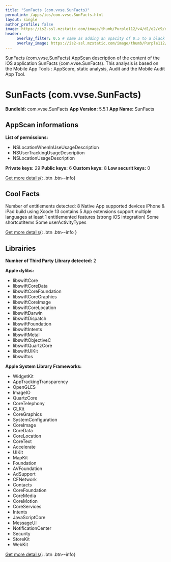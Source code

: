 ```yaml
---
title: "SunFacts (com.vvse.SunFacts)"
permalink: /apps/ios/com.vvse.SunFacts.html
layout: single
author_profile: false
image: https://is2-ssl.mzstatic.com/image/thumb/Purple112/v4/d1/e2/c9/d1e2c98b-5b34-62a8-f700-55d904d56d48/AppIcon-0-0-1x_U007emarketing-0-0-0-7-0-0-sRGB-0-0-0-GLES2_U002c0-512MB-85-220-0-0.png/512x512bb.jpg
header: 
     overlay_filter: 0.5 # same as adding an opacity of 0.5 to a black background
     overlay_image: https://is2-ssl.mzstatic.com/image/thumb/Purple112/v4/d1/e2/c9/d1e2c98b-5b34-62a8-f700-55d904d56d48/AppIcon-0-0-1x_U007emarketing-0-0-0-7-0-0-sRGB-0-0-0-GLES2_U002c0-512MB-85-220-0-0.png/512x512bb.jpg
---
```

SunFacts (com.vvse.SunFacts) AppScan description of the content of the iOS application SunFacts (com.vvse.SunFacts). This analysis is based on the Mobile App Tools : AppScore, static analysis, Audit and the Mobile Audit App Tool.

# SunFacts (com.vvse.SunFacts)

**BundleId:** com.vvse.SunFacts
**App Version:** 5.5.1
**App Name:** SunFacts


## AppScan informations 

**List of permissions:** 
- NSLocationWhenInUseUsageDescription
- NSUserTrackingUsageDescription
- NSLocationUsageDescription
  
  
**Private keys:** 29
**Public keys:** 6
**Custom keys:** 8
**Low securit keys:** 0
  
[Get more details](/pricing.html){: .btn .btn--info}

## Cool Facts

Number of entitlements detected: 8
Native App
supported devices iPhone & iPad
build using Xcode 13
contains 5 App extensions
support multiple languages
at least 1 entitlemented features (strong iOS integration)
Some shortcutItems 
Some userActivityTypes
  
[Get more details](/pricing.html){: .btn .btn--info }

## Librairies 
**Number of Third Party Library detected:** 2


**Apple dylibs:**
- libswiftCore
- libswiftCoreData
- libswiftCoreFoundation
- libswiftCoreGraphics
- libswiftCoreImage
- libswiftCoreLocation
- libswiftDarwin
- libswiftDispatch
- libswiftFoundation
- libswiftIntents
- libswiftMetal
- libswiftObjectiveC
- libswiftQuartzCore
- libswiftUIKit
- libswiftos


**Apple System Library Frameworks:**
- WidgetKit
- AppTrackingTransparency
- OpenGLES
- ImageIO
- QuartzCore
- CoreTelephony
- GLKit
- CoreGraphics
- SystemConfiguration
- CoreImage
- CoreData
- CoreLocation
- CoreText
- Accelerate
- UIKit
- MapKit
- Foundation
- AVFoundation
- AdSupport
- CFNetwork
- Contacts
- CoreFoundation
- CoreMedia
- CoreMotion
- CoreServices
- Intents
- JavaScriptCore
- MessageUI
- NotificationCenter
- Security
- StoreKit
- WebKit


  
[Get more details](/pricing.html){: .btn .btn--info}

